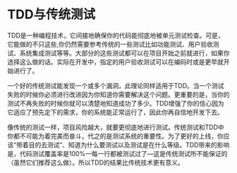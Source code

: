 # TDD与传统测试

TDD是一种编程技术，它间接地确保你的代码能彻底地被单元测试检查。可是，它能做的不只这些,你仍然需要参考传统的一些测试比如功能测试、用户验收测试、系统集成测试等等。大部分的这些测试都可以在项目开始之前就进行，如果你选择这么做的话。实际在开发中，指定的用户验收测试可以在编码时或是更早就开始进行了。


一个好的传统测试能发现一个或多个漏洞，此理论同样适用于TDD。当一个测试失败的时候你必须进行改进因为你知道你需要解决这个问题。更重要的是，当你的测试不再失败的时候你就可以清楚地知道成功了多少。TDD增强了你的信心因为它适应了预先定下的需求，你的系统能正常运行了，因此你再自信地开发下去。


像传统的测试一样，项目风险越大，就要更彻底地进行测试。传统测试和TDD中你都不可能为着完美而奋斗，代之的是测试系统的重要性。为了更好的上线，你应该“带着目的去测试”、知道为什么要测试以及测试是在什么等级。TDD带来的影响是，代码测试覆盖率是100%—每一行都被测试过了—这是传统测试所不能保证的（虽然它们推荐这么做）。所以TDD的结果比传统技术更有意义。

